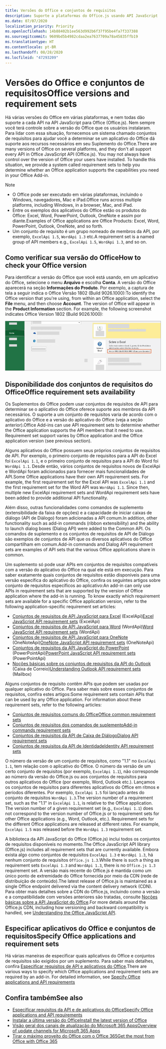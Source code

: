 ```yaml
---
title: Versões do Office e conjuntos de requisitos
description: Suporte a plataformas do Office.js usando API JavaScript
ms.date: 07/07/2020
localization_priority: Priority
ms.openlocfilehash: 14b88402b1ee563d992b6f37f95be4fa7f337388
ms.sourcegitcommit: 9609bd5b4982cdaa2ea7637709a78a45835ffb19
ms.translationtype: HT
ms.contentlocale: pt-BR
ms.lasthandoff: 08/28/2020
ms.locfileid: "47293209"
---
```

# <a name="office-versions-and-requirement-sets"></a><span data-ttu-id="6501c-103">Versões do Office e conjuntos de requisitos</span><span class="sxs-lookup"><span data-stu-id="6501c-103">Office versions and requirement sets</span></span>

<span data-ttu-id="6501c-p101">Há várias versões do Office em várias plataformas, e nem todas dão suporte a cada API na API JavaScript para Office (Office.js). Nem sempre você terá controle sobre a versão do Office que os usuários instalaram.  Para lidar com essa situação, fornecemos um sistema chamado conjuntos de requisitos para ajudar você a determinar se um aplicativo do Office dá suporte aos recursos necessários em seu Suplemento do Office.</span><span class="sxs-lookup"><span data-stu-id="6501c-p101">There are many versions of Office on several platforms, and they don't all support every API in Office JavaScript API (Office.js). You may not always have control over the version of Office your users have installed.  To handle this situation, we provide a system called requirement sets to help you determine whether an Office application supports the capabilities you need in your Office Add-in.</span></span> 

> [!NOTE]
> - <span data-ttu-id="6501c-107">O Office pode ser executado em várias plataformas, incluindo o Windows, navegadores, Mac e iPad.</span><span class="sxs-lookup"><span data-stu-id="6501c-107">Office runs across multiple platforms, including Windows, in a browser, Mac, and iPad.</span></span>
> - <span data-ttu-id="6501c-108">Entre os exemplos dos aplicativos do Office estão os produtos do Office: Excel, Word, PowerPoint, Outlook, OneNote e assim por diante.</span><span class="sxs-lookup"><span data-stu-id="6501c-108">Examples of Office applications are Office Products: Excel, Word, PowerPoint, Outlook, OneNote, and so forth.</span></span>  
> - <span data-ttu-id="6501c-109">Um conjunto de requisito é um grupo nomeado de membros da API, por exemplo, `ExcelApi 1.5`, `WordApi 1.3` etc.</span><span class="sxs-lookup"><span data-stu-id="6501c-109">A requirement set is a named group of API members e.g., `ExcelApi 1.5`, `WordApi 1.3`, and so on.</span></span>  

## <a name="how-to-check-your-office-version"></a><span data-ttu-id="6501c-110">Como verificar sua versão do Office</span><span class="sxs-lookup"><span data-stu-id="6501c-110">How to check your Office version</span></span>

<span data-ttu-id="6501c-p102">Para identificar a versão do Office que você está usando, em um aplicativo do Office, selecione o menu **Arquivo** e escolha **Conta**. A versão do Office aparecerá na seção **Informações do Produto**. Por exemplo, a captura de tela a seguir indica o Office Versão 1802 (Build 9026.1000):</span><span class="sxs-lookup"><span data-stu-id="6501c-p102">To identify the Office version that you're using, from within an Office application, select the **File** menu, and then choose **Account**. The version of Office will appear in the **Product Information** section. For example, the following screenshot indicates Office Version 1802 (Build 9026.1000):</span></span>

![Verificar sua versão do Office](../images/office-version.png)

## <a name="office-requirement-sets-availability"></a><span data-ttu-id="6501c-115">Disponibilidade dos conjuntos de requisitos do Office</span><span class="sxs-lookup"><span data-stu-id="6501c-115">Office requirement sets availability</span></span>

<span data-ttu-id="6501c-p103">Os Suplementos do Office podem usar conjuntos de requisitos de API para determinar se o aplicativo do Office oferece suporte aos membros da API necessários. O suporte a um conjunto de requisitos varia de acordo com o aplicativo do Office e a versão do aplicativo do Office (veja a seção anterior).</span><span class="sxs-lookup"><span data-stu-id="6501c-p103">Office Add-ins can use API requirement sets to determine whether the Office application supports the API members that it need to use. Requirement set support varies by Office application and the Office application version (see previous section).</span></span>

<span data-ttu-id="6501c-p104">Alguns aplicativos do Office possuem seus próprios conjuntos de requisitos de API. Por exemplo, o primeiro conjunto de requisitos para a API do Excel foi `ExcelApi 1.1`, e o primeiro conjunto de requisitos para a API do Word foi `WordApi 1.1`. Desde então, vários conjuntos de requisitos novos de ExcelApi e WordApi foram adicionados para fornecer mais funcionalidades de API.</span><span class="sxs-lookup"><span data-stu-id="6501c-p104">Some Office applications have their own API requirement sets. For example, the first requirement set for the Excel API was `ExcelApi 1.1` and the first requirement set for the Word API was `WordApi 1.1`. Since then, multiple new ExcelApi requirement sets and WordApi requirement sets have been added to provide additional API functionality.</span></span>

<span data-ttu-id="6501c-121">Além disso, outras funcionalidades como comandos de suplemento (extensibilidade da faixa de opções) e a capacidade de iniciar caixas de diálogo (API de Diálogo) foram adicionadas a API comum.</span><span class="sxs-lookup"><span data-stu-id="6501c-121">In addition, other functionality such as add-in commands (ribbon extensibility) and the ability to launch dialog boxes (Dialog API) were added to the Common API.</span></span> <span data-ttu-id="6501c-122">Os comandos de suplemento e os conjuntos de requisitos de API de Diálogo são exemplos de conjuntos de API que os diversos aplicativos do Office compartilham em comum.</span><span class="sxs-lookup"><span data-stu-id="6501c-122">Add-in commands and Dialog API requirement sets are examples of API sets that the various Office applications share in common.</span></span>

<span data-ttu-id="6501c-p106">Um suplemento só pode usar APIs em conjuntos de requisitos compatíveis com a versão do aplicativo do Office na qual ele está em execução. Para saber exatamente quais conjuntos de requisitos estão disponíveis para uma versão específica do aplicativo do Office, confira os seguintes artigos sobre conjunto de requisitos específicos ao aplicativo:</span><span class="sxs-lookup"><span data-stu-id="6501c-p106">An add-in can only use APIs in requirement sets that are supported by the version of Office application where the add-in is running. To know exactly which requirement sets are available for a specific Office application version, refer to the following application-specific requirement set articles:</span></span>

- <span data-ttu-id="6501c-125">[Conjuntos de requisitos de API JavaScript para Excel](../reference/requirement-sets/excel-api-requirement-sets.md) (ExcelApi)</span><span class="sxs-lookup"><span data-stu-id="6501c-125">[Excel JavaScript API requirement sets](../reference/requirement-sets/excel-api-requirement-sets.md) (ExcelApi)</span></span>
- <span data-ttu-id="6501c-126">[Conjuntos de requisitos de API JavaScript para Word](../reference/requirement-sets/word-api-requirement-sets.md) (WordApi)</span><span class="sxs-lookup"><span data-stu-id="6501c-126">[Word JavaScript API requirement sets](../reference/requirement-sets/word-api-requirement-sets.md) (WordApi)</span></span>
- <span data-ttu-id="6501c-127">[Conjuntos de requisitos de API JavaScript para OneNote](../reference/requirement-sets/onenote-api-requirement-sets.md) (OneNoteApi)</span><span class="sxs-lookup"><span data-stu-id="6501c-127">[OneNote JavaScript API requirement sets](../reference/requirement-sets/onenote-api-requirement-sets.md) (OneNoteApi)</span></span>
- <span data-ttu-id="6501c-128">[Conjuntos de requisitos da API JavaScript do PowerPoint](../reference/requirement-sets/powerpoint-api-requirement-sets.md) (PowerPointApi)</span><span class="sxs-lookup"><span data-stu-id="6501c-128">[PowerPoint JavaScript API requirement sets](../reference/requirement-sets/powerpoint-api-requirement-sets.md) (PowerPointApi)</span></span>
- <span data-ttu-id="6501c-129">[Noções básicas sobre os conjuntos de requisitos da API do Outlook](../reference/requirement-sets/outlook-api-requirement-sets.md) (Caixa de Correio)</span><span class="sxs-lookup"><span data-stu-id="6501c-129">[Understanding Outlook API requirement sets](../reference/requirement-sets/outlook-api-requirement-sets.md) (Mailbox)</span></span>

<span data-ttu-id="6501c-p107">Alguns conjuntos de requisito contêm APIs que podem ser usadas por qualquer aplicativo do Office. Para saber mais sobre esses conjuntos de requisitos, confira estes artigos:</span><span class="sxs-lookup"><span data-stu-id="6501c-p107">Some requirement sets contain APIs that can be used by any Office application. For information about these requirement sets, refer to the following articles:</span></span>

- [<span data-ttu-id="6501c-132">Conjuntos de requisitos comuns do Office</span><span class="sxs-lookup"><span data-stu-id="6501c-132">Office common requirement sets</span></span>](../reference/requirement-sets/office-add-in-requirement-sets.md)
- [<span data-ttu-id="6501c-133">Conjuntos de requisitos dos comandos de suplemento</span><span class="sxs-lookup"><span data-stu-id="6501c-133">Add-in commands requirement sets</span></span>](../reference/requirement-sets/add-in-commands-requirement-sets.md)
- [<span data-ttu-id="6501c-134">Conjuntos de requisitos da API de Caixa de Diálogo</span><span class="sxs-lookup"><span data-stu-id="6501c-134">Dialog API requirement sets</span></span>](../reference/requirement-sets/dialog-api-requirement-sets.md)
- [<span data-ttu-id="6501c-135">Conjuntos de requisitos da API de Identidade</span><span class="sxs-lookup"><span data-stu-id="6501c-135">Identity API requirement sets</span></span>](../reference/requirement-sets/identity-api-requirement-sets.md)

<span data-ttu-id="6501c-p108">O número da versão de um conjunto de requisitos, como "1.1" no `ExcelApi 1.1`, tem relação com o aplicativo do Office. O número da versão de um certo conjunto de requisitos (por exemplo, `ExcelApi 1.1`), não corresponde ao número da versão do Office.js ou aos conjuntos de requisitos para outros aplicativos do Office (por exemplo, Word, Outlook etc.).  Lançamos os conjuntos de requisitos para diferentes aplicativos do Office em ritmos e períodos diferentes. Por exemplo, `ExcelApi 1.5` foi lançado antes do conjunto de requisitos `WordApi 1.3`.</span><span class="sxs-lookup"><span data-stu-id="6501c-p108">The version number of a requirement set, such as the "1.1" in `ExcelApi 1.1`, is relative to the Office application. The version number of a given requirement set (e.g., `ExcelApi 1.1`) does not correspond to the version number of Office.js or to requirement sets for other Office applications (e.g., Word, Outlook, etc.).  Requirement sets for the different Office applications are released at different rates. For example, `ExcelApi 1.5` was released before the `WordApi 1.3` requirement set.</span></span>


<span data-ttu-id="6501c-140">A biblioteca da API JavaScript do Office (Office.js) inclui todos os conjuntos de requisitos disponíveis no momento.</span><span class="sxs-lookup"><span data-stu-id="6501c-140">The Office JavaScript API library (Office.js) includes all requirement sets that are currently available.</span></span> <span data-ttu-id="6501c-141">Embora exista algo como conjuntos de requisitos `ExcelApi 1.3` e `WordApi 1.3`, há nenhum conjunto de requisitos `Office.js 1.3`.</span><span class="sxs-lookup"><span data-stu-id="6501c-141">While there is such a thing as requirement sets `ExcelApi 1.3` and `WordApi 1.3`, there is no `Office.js 1.3` requirement set.</span></span> <span data-ttu-id="6501c-142">A versão mais recente do Office.js é mantida como um único ponto de extremidade do Office fornecida por meio da CDN (rede de distribuição de conteúdo).</span><span class="sxs-lookup"><span data-stu-id="6501c-142">The latest release of Office.js is maintained as a single Office endpoint delivered via the content delivery network (CDN).</span></span> <span data-ttu-id="6501c-143">Para obter mais detalhes sobre a CDN do Office.js, incluindo como a versão e a compatibilidade com versões anteriores são tratadas, consulte [Noções básicas sobre a API JavaScript do Office](../develop/understanding-the-javascript-api-for-office.md).</span><span class="sxs-lookup"><span data-stu-id="6501c-143">For more details around the Office.js CDN, including how versioning and backward compatibility is handled, see [Understanding the Office JavaScript API](../develop/understanding-the-javascript-api-for-office.md).</span></span>

## <a name="specify-office-applications-and-requirement-sets"></a><span data-ttu-id="6501c-144">Especificar aplicativos do Office e conjuntos de requisitos</span><span class="sxs-lookup"><span data-stu-id="6501c-144">Specify Office applications and requirement sets</span></span>

<span data-ttu-id="6501c-p110">Há várias maneiras de especificar quais aplicativos do Office e conjuntos de requisitos são exigidos por um suplemento.  Para saber mais detalhes, confira [Especificar requisitos de API e aplicativos do Office](../develop/specify-office-hosts-and-api-requirements.md).</span><span class="sxs-lookup"><span data-stu-id="6501c-p110">There are various ways to specify which Office applications and requirement sets are required by an add-in.  For detailed information, see [Specify Office applications and API requirements](../develop/specify-office-hosts-and-api-requirements.md)</span></span>

## <a name="see-also"></a><span data-ttu-id="6501c-147">Confira também</span><span class="sxs-lookup"><span data-stu-id="6501c-147">See also</span></span>

- [<span data-ttu-id="6501c-148">Especificar requisitos da API e de aplicativos do Office</span><span class="sxs-lookup"><span data-stu-id="6501c-148">Specify Office applications and API requirements</span></span>](../develop/specify-office-hosts-and-api-requirements.md)
- [<span data-ttu-id="6501c-149">Instalar a última versão do Office</span><span class="sxs-lookup"><span data-stu-id="6501c-149">Install the latest version of Office</span></span>](../develop/install-latest-office-version.md)
- [<span data-ttu-id="6501c-150">Visão geral dos canais de atualização do Microsoft 365 Apps</span><span class="sxs-lookup"><span data-stu-id="6501c-150">Overview of update channels for Microsoft 365 Apps</span></span>](/deployoffice/overview-of-update-channels-for-office-365-proplus)
- [<span data-ttu-id="6501c-151">Tirar o máximo proveito do Office com o Office 365</span><span class="sxs-lookup"><span data-stu-id="6501c-151">Get the most from Office with Office 365</span></span>](https://products.office.com/compare-all-microsoft-office-products?tab=2)
